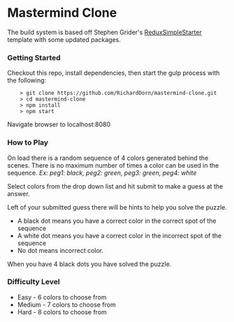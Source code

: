 # Mastermind Clone

The build system is based off Stephen Grider's [ReduxSimpleStarter](https://github.com/StephenGrider/ReduxSimpleStarter) template with some updated packages.

### Getting Started

Checkout this repo, install dependencies, then start the gulp process with the following:

```
	> git clone https://github.com/RichardDorn/mastermind-clone.git
	> cd mastermind-clone
	> npm install
	> npm start
```
Navigate browser to localhost:8080

### How to Play

On load there is a random sequence of 4 colors generated behind the scenes. There is no maximum number of times a color can be used in the sequence. *Ex: peg1: black, peg2: green, peg3: green, peg4: white*

Select colors from the drop down list and hit submit to make a guess at the answer.

Left of your submitted guess there will be hints to help you solve the puzzle.
* A black dot means you have a correct color in the correct spot of the sequence
* A white dot means you have a correct color in the incorrect spot of the sequence
* No dot means incorrect color.

When you have 4 black dots you have solved the puzzle.

### Difficulty Level

* Easy - 6 colors to choose from
* Medium - 7 colors to choose from
* Hard - 8 colors to choose from

